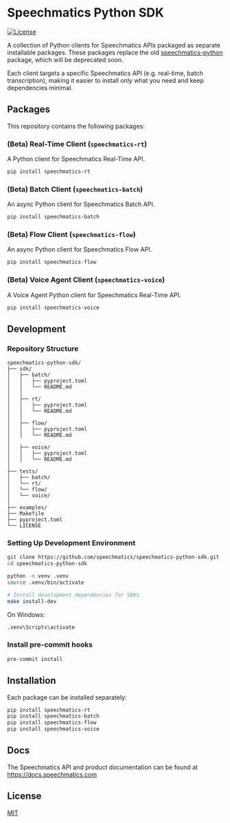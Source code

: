 # Speechmatics Python SDK

[![License](https://img.shields.io/badge/license-MIT-yellow.svg)](https://github.com/speechmatics/speechmatics-python-sdk/blob/master/LICENSE)

A collection of Python clients for Speechmatics APIs packaged as separate installable packages. These packages replace the old [speechmatics-python](https://pypi.org/project/speechmatics-python) package, which will be deprecated soon.

Each client targets a specific Speechmatics API (e.g. real-time, batch transcription), making it easier to install only what you need and keep dependencies minimal.

## Packages

This repository contains the following packages:

### (Beta) Real-Time Client (`speechmatics-rt`)

A Python client for Speechmatics Real-Time API.

```bash
pip install speechmatics-rt
```

### (Beta) Batch Client (`speechmatics-batch`)

An async Python client for Speechmatics Batch API.

```bash
pip install speechmatics-batch
```

### (Beta) Flow Client (`speechmatics-flow`)

An async Python client for Speechmatics Flow API.

```bash
pip install speechmatics-flow
```

### (Beta) Voice Agent Client (`speechmatics-voice`)

A Voice Agent Python client for Speechmatics Real-Time API.

```bash
pip install speechmatics-voice
```

## Development

### Repository Structure

```
speechmatics-python-sdk/
├── sdk/
│   ├── batch/
│   │   ├── pyproject.toml
│   │   └── README.md
│   │
│   ├── rt/
│   │   ├── pyproject.toml
│   │   └── README.md
│   │
│   ├── flow/
│   │   ├── pyproject.toml
│   │   └── README.md
│
│   ├── voice/
│   │   ├── pyproject.toml
│   │   └── README.md
│
├── tests/
│   ├── batch/
│   └── rt/
│   └── flow/
│   └── voice/
│
├── examples/
├── Makefile
├── pyproject.toml
└── LICENSE
```

### Setting Up Development Environment

```bash
git clone https://github.com/speechmatics/speechmatics-python-sdk.git
cd speechmatics-python-sdk

python -m venv .venv
source .venv/bin/activate

# Install development dependencies for SDKs
make install-dev
```

On Windows:

```bash
.venv\Scripts\activate
```

### Install pre-commit hooks

```bash
pre-commit install
```

## Installation

Each package can be installed separately:

```bash
pip install speechmatics-rt
pip install speechmatics-batch
pip install speechmatics-flow
pip install speechmatics-voice
```

## Docs

The Speechmatics API and product documentation can be found at https://docs.speechmatics.com

## License

[MIT](LICENSE)

